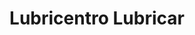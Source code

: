 ---
title: "Lubricentro Lubricar"
url: /la-cruz/lubricentro-lubricar/
shop: reparación de automóviles
---